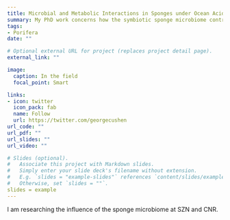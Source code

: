 ```yaml
---
title: Microbial and Metabolic Interactions in Sponges under Ocean Acidification
summary: My PhD work concerns how the symbiotic sponge microbiome contributes to adaptive strategies to cope with environmental stressors, such as anthropogenic ocean acidification.
tags:
- Porifera
date: ""

# Optional external URL for project (replaces project detail page).
external_link: ""

image:
  caption: In the field
  focal_point: Smart

links:
- icon: twitter
  icon_pack: fab
  name: Follow
  url: https://twitter.com/georgecushen
url_code: ""
url_pdf: ""
url_slides: ""
url_video: ""

# Slides (optional).
#   Associate this project with Markdown slides.
#   Simply enter your slide deck's filename without extension.
#   E.g. `slides = "example-slides"` references `content/slides/example-slides.md`.
#   Otherwise, set `slides = ""`.
slides = example
---
```


I am researching the influence of the sponge microbiome at SZN and CNR.
